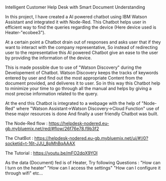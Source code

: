 Intelligent Customer Help Desk with Smart Document Understanding

In this project,
I have created a AI powered chatbot using IBM Watson Assistant and integrated it with Node-Red.
This Chatbot helps user in efficient way to find the queries regarding the device (Here device used is Heater-"ecobee3").

At a certain point a Chatbot drain out of responses and asks user that if they want to interact with the company representative, So instead of redirecting user to the representative this AI powered Chatbot give an ease to the user by providing the information of the device.

This is made possible due to use of "Watson Discovery" during the Developement of Chatbot.
Watson Discovery keeps the tracks of keywords entered by user and find out the most appropriate Content from the document provided, and deliveres it to user.
So in this way this Chatbot help to minimize your time to go through all the manual and helps by giving a most precise information related to the query.

At the end this Chatbot is integrated to a webpage with the help of "Node-Red" where 
"Watson Assistant->Watson Discovery->Cloud Function"
use of these major resources is done 
And finally a user friendly Chatbot was built.

The Node-Red flow : https://helpdesk-nodered.eu-gb.mybluemix.net/red/#flow/26f76e78.f9b3f2

The ChatBot       : https://helpdesk-nodered.eu-gb.mybluemix.net/ui/#!/0?socketid=t-16t-JJU_8pMhBqAAAX

The Tutorial      : https://youtu.be/mFO2dqX9YOI

As the data (Document) fed is of Heater,
Try following Questions :
"How can I turn on the heater"
"How can I access the settings"
"How can I configure it through wifi"
etc...
